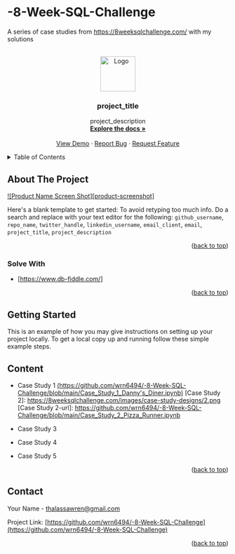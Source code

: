 # -8-Week-SQL-Challenge
A series of case studies from https://8weeksqlchallenge.com/ with my solutions

<!-- PROJECT LOGO -->
<br />
<div align="center">
  <a href="https://github.com/wrn6494/-8-Week-SQL-Challenge">
    <img src="images/logo.png" alt="Logo" width="80" height="80">
  </a>

<h3 align="center">project_title</h3>

  <p align="center">
    project_description
    <br />
    <a href="https://github.com/github_username/repo_name"><strong>Explore the docs »</strong></a>
    <br />
    <br />
    <a href="https://github.com/github_username/repo_name">View Demo</a>
    ·
    <a href="https://github.com/github_username/repo_name/issues">Report Bug</a>
    ·
    <a href="https://github.com/github_username/repo_name/issues">Request Feature</a>
  </p>
</div>



<!-- TABLE OF CONTENTS -->
<details>
  <summary>Table of Contents</summary>
  <ol>
    <li>
      <a href="#about-the-project">About The Project</a>
      <ul>
        <li><a href="#built-with">Built With</a></li>
      </ul>
    </li>
    <li>
      <a href="#getting-started">Getting Started</a>
      <ul>
        <li><a href="#prerequisites">Prerequisites</a></li>
        <li><a href="#installation">Installation</a></li>
      </ul>
    </li>
    <li><a href="#usage">Usage</a></li>
    <li><a href="#roadmap">Roadmap</a></li>
    <li><a href="#contributing">Contributing</a></li>
    <li><a href="#license">License</a></li>
    <li><a href="#contact">Contact</a></li>
    <li><a href="#acknowledgments">Acknowledgments</a></li>
  </ol>
</details>



<!-- ABOUT THE PROJECT -->
## About The Project

[![Product Name Screen Shot][product-screenshot]](https://example.com)

Here's a blank template to get started: To avoid retyping too much info. Do a search and replace with your text editor for the following: `github_username`, `repo_name`, `twitter_handle`, `linkedin_username`, `email_client`, `email`, `project_title`, `project_description`

<p align="right">(<a href="#readme-top">back to top</a>)</p>



### Solve With

* [https://www.db-fiddle.com/]

<p align="right">(<a href="#readme-top">back to top</a>)</p>



<!-- GETTING STARTED -->
## Getting Started

This is an example of how you may give instructions on setting up your project locally.
To get a local copy up and running follow these simple example steps.


<!-- CONTENTS -->
## Content

*  Case Study 1 [(https://github.com/wrn6494/-8-Week-SQL-Challenge/blob/main/Case_Study_1_Danny's_Diner.ipynb)](https://github.com/wrn6494/-8-Week-SQL-Challenge/blob/main/Case_Study_1_Danny's_Diner.ipynb)
[Case Study 2]: https://8weeksqlchallenge.com/images/case-study-designs/2.png
[Case Study 2-url]: https://github.com/wrn6494/-8-Week-SQL-Challenge/blob/main/Case_Study_2_Pizza_Runner.ipynb

*  Case Study 3
*  Case Study 4
*  Case Study 5

<p align="right">(<a href="#readme-top">back to top</a>)</p>



<!-- CONTACT -->
## Contact

Your Name  - thalassawren@gmail.com

Project Link: [https://github.com/wrn6494/-8-Week-SQL-Challenge](https://github.com/wrn6494/-8-Week-SQL-Challenge)

<p align="right">(<a href="#readme-top">back to top</a>)</p>

